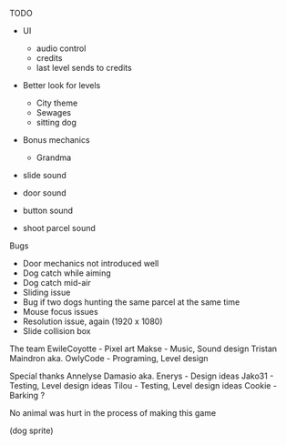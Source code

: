 TODO
- UI
    - audio control
    - credits
    - last level sends to credits

- Better look for levels
    - City theme
    - Sewages
    - sitting dog

- Bonus mechanics
    - Grandma

- slide sound
- door sound
- button sound
- shoot parcel sound

Bugs
- Door mechanics not introduced well
- Dog catch while aiming
- Dog catch mid-air
- Sliding issue
- Bug if two dogs hunting the same parcel at the same time
- Mouse focus issues
- Resolution issue, again (1920 x 1080)
- Slide collision box


The team
EwileCoyotte - Pixel art
Makse - Music, Sound design
Tristan Maindron aka. OwlyCode - Programing, Level design

Special thanks
Annelyse Damasio aka. Enerys - Design ideas
Jako31 - Testing, Level design ideas
Tilou - Testing, Level design ideas
Cookie - Barking ?

No animal was hurt in the process of making this game

(dog sprite)
